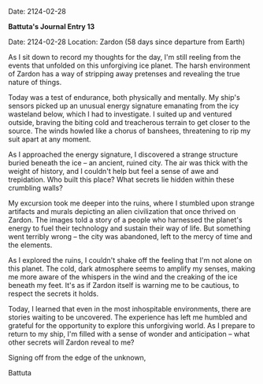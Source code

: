 Date: 2124-02-28

**Battuta's Journal Entry 13**

Date: 2124-02-28
Location: Zardon (58 days since departure from Earth)

As I sit down to record my thoughts for the day, I'm still reeling from the events that unfolded on this unforgiving ice planet. The harsh environment of Zardon has a way of stripping away pretenses and revealing the true nature of things.

Today was a test of endurance, both physically and mentally. My ship's sensors picked up an unusual energy signature emanating from the icy wasteland below, which I had to investigate. I suited up and ventured outside, braving the biting cold and treacherous terrain to get closer to the source. The winds howled like a chorus of banshees, threatening to rip my suit apart at any moment.

As I approached the energy signature, I discovered a strange structure buried beneath the ice – an ancient, ruined city. The air was thick with the weight of history, and I couldn't help but feel a sense of awe and trepidation. Who built this place? What secrets lie hidden within these crumbling walls?

My excursion took me deeper into the ruins, where I stumbled upon strange artifacts and murals depicting an alien civilization that once thrived on Zardon. The images told a story of a people who harnessed the planet's energy to fuel their technology and sustain their way of life. But something went terribly wrong – the city was abandoned, left to the mercy of time and the elements.

As I explored the ruins, I couldn't shake off the feeling that I'm not alone on this planet. The cold, dark atmosphere seems to amplify my senses, making me more aware of the whispers in the wind and the creaking of the ice beneath my feet. It's as if Zardon itself is warning me to be cautious, to respect the secrets it holds.

Today, I learned that even in the most inhospitable environments, there are stories waiting to be uncovered. The experience has left me humbled and grateful for the opportunity to explore this unforgiving world. As I prepare to return to my ship, I'm filled with a sense of wonder and anticipation – what other secrets will Zardon reveal to me?

Signing off from the edge of the unknown,

Battuta